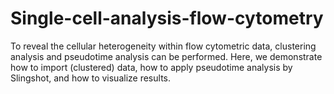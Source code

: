 # Single-cell-analysis-flow-cytometry
To reveal the cellular heterogeneity within flow cytometric data, clustering analysis and pseudotime analysis can be performed. Here, we demonstrate how to import (clustered) data, how to apply pseudotime analysis by Slingshot, and how to visualize results.
